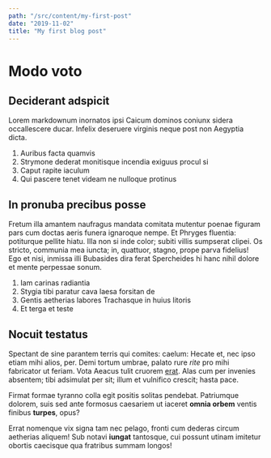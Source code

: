 ```yaml
---
path: "/src/content/my-first-post"
date: "2019-11-02"
title: "My first blog post"
---
```


# Modo voto

## Deciderant adspicit

Lorem markdownum inornatos ipsi Caicum dominos coniunx sidera occallescere
ducar. Infelix deseruere virginis neque post non Aegyptia dicta.

1. Auribus facta quamvis
2. Strymone dederat monitisque incendia exiguus procul si
3. Caput rapite iaculum
4. Qui pascere tenet videam ne nulloque protinus

## In pronuba precibus posse

Fretum illa amantem naufragus mandata comitata mutentur poenae figuram pars cum
doctas aeris funera ignaroque nempe. Et Phryges fluentia: potiturque pellite
hiatu. Illa non si inde color; subiti villis sumpserat clipei. Os stricto,
communia mea iuncta; in, quattuor, stagno, prope parva fidelius! Ego et nisi,
inmissa illi Bubasides dira ferat Spercheides hi hanc nihil dolore et mente
perpessae sonum.

1. Iam carinas radiantia
2. Stygia tibi paratur cava laesa forsitan de
3. Gentis aetherias labores Trachasque in huius litoris
4. Et terga et teste

## Nocuit testatus

Spectant de sine parantem terris qui comites: caelum: Hecate et, nec ipso etiam
mihi alios, per. Demi tortum umbrae, palato rure *rite* pro mihi fabricator ut
feriam. Vota Aeacus tulit cruorem [erat](http://posset-humum.net/). Alas cum per
invenies absentem; tibi adsimulat per sit; illum et vulnifico crescit; hasta
pace.

Firmat formae tyranno colla egit positis solitas pendebat. Patriumque dolorem,
suis sed ante formosus caesariem ut iaceret **omnia orbem** ventis finibus
**turpes**, opus?

Errat nomenque vix signa tam nec pelago, fronti cum dederas circum aetherias
aliquem! Sub notavi **iungat** tantosque, cui possunt utinam imitetur obortis
caecisque qua fratribus summam longos!
